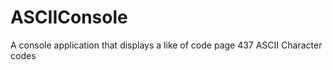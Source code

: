 ASCIIConsole
============

A console application that displays a like of code page 437 ASCII Character codes